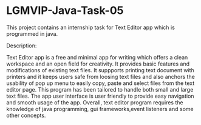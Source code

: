 # LGMVIP-Java-Task-05
This project contains an internship task for Text Editor app which is programmed in java.

Description:

Text Editor app is a free and minimal app for writing which offers a clean workspace and an open field for creativity. It provides basic features and modifications of existing text files. It suppports printing text document with printers and it keeps users safe from loosing text files and also anchors the usability of pop up menu to easily copy, paste and select files from the text editor page.
This program has been tailored to handle both small and large text files. The app user interface is user friendly to provide easy navigation and smooth usage of the app.
Overall, text editor program requires the knowledge of java programming, gui frameworks,event listeners and some other concepts.
